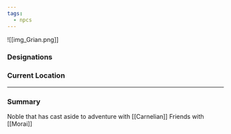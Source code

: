 ```yaml
---
tags:
  - npcs
---
```

![[img_Grian.png]]

### Designations


### Current Location


___
### Summary
Noble that has cast aside to adventure with [[Carnelian]]
Friends with [[Morai]]